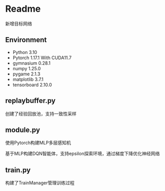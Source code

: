 # Readme

新增目标网络

## Environment

- Python 3.10
- Pytorch 1.17.1 With CUDA11.7
- gymnasium 0.28.1
- numpy 1.25.0
- pygame 2.1.3
- matplotlib 3.7.1
- tensorboard 2.10.0

## replaybuffer.py

创建了经验回放池，支持一致性采样

## module.py

使用Pytorch构建MLP多层感知机

基于MLP构建DQN智能体，支持epsilon探索环境，通过梯度下降优化神经网络

## train.py

构建了TrainManager管理训练过程